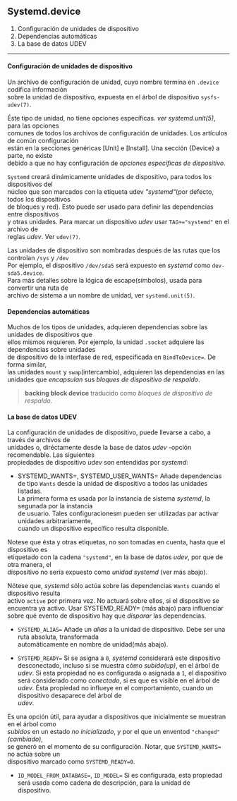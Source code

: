 ## Systemd.device

1. Configuración de unidades de dispositivo
2. Dependencias automáticas
3. La base de datos UDEV
---

#### Configuración de unidades de dispositivo

Un archivo de configuración de unidad, cuyo nombre termina en `.device` codifica información  
sobre la unidad de dispositivo, expuesta en el árbol de dispositivo `sysfs-udev(7)`.  

Éste tipo de unidad, no tiene opciones específicas. _ver systemd.unit(5)_, para las opciones  
comunes de todos los archivos de configuración de unidades. Los artículos de común configuración  
están en la secciones genéricas [Unit] e [Install]. Una sección {Device} a parte, no existe  
debido a que no hay configuración de _opciones específicas de dispositivo_.

`Systemd` creará dinámicamente unidades de dispositivo, para todos los dispositivos del  
núcleo que son marcados con la etiqueta udev _"systemd"_(por defecto, todos los dispositivos  
de bloques y red). Esto puede ser usado para definir las dependencias entre dispositivos  
y otras unidades. Para marcar un dispositivo _udev_ usar `TAG+="systemd"` en el archivo de  
reglas _udev_. Ver `udev(7)`.

Las unidades de dispositivo son nombradas después de las rutas que los controlan `/sys` y `/dev`  
Por ejemplo, el dispositivo `/dev/sda5` será expuesto en _systemd_ como `dev-sda5.device`.  
Para más detalles sobre la lógica de escape(símbolos), usada para convertir una ruta de  
archivo de sistema a un nombre de unidad, ver `systemd.unit(5)`.

#### Dependencias automáticas

Muchos de los tipos de unidades, adquieren dependencias sobre las unidades de dispositivos que  
ellos mismos requieren. Por ejemplo, la unidad `.socket` adquiere las dependencias sobre unidades  
de dispositivo de la interfase de red, especificada en `BindToDevice=`. De forma similar,  
las unidades `mount` y `swap`(intercambio), adquieren las dependencias en las unidades que
_encapsulan_ sus _bloques de dispositivo de respaldo_.

> __backing block device__ traducido como _bloques de dispositivo de respaldo_.

#### La base de datos UDEV

La configuración de unidades de dispositivo, puede llevarse a cabo, a través de archivos de  
unidades o, diréctamente desde la base de datos _udev_ -opción recomendable. Las siguientes  
propiedades de dispositivo _udev_ son entendidas por _systemd_:

- SYSTEMD_WANTS=, SYSTEMD_USER_WANTS=
Añade dependencias de tipo `Wants` desde la unidad de dispositivo a todos las unidades listadas.  
La primera forma es usada por la instancia de sistema _systemd_, la segunada por la instancia  
de usuario. Tales configuracionesm pueden ser utilizadas par activar unidades arbitrariamente,  
cuando un dispositivo específico resulta disponible.

Notese que ésta y otras etiquetas, no son tomadas en cuenta, hasta que el dispositivo es  
etiquetado con la cadena `"systemd"`, en la base de datos _udev_, por que de otra manera, el  
dispositivo no sería expuesto como _unidad systemd_ (ver más abajo).

Nótese que, _systemd_ sólo actúa sobre las dependencias `Wants` cuando el dispositivo resulta  
activo `active` por primera vez. No actuará sobre ellos, si el dispositivo se encuentra ya 
activo. Usar SYSTEMD_READY= (más abajo) para influenciar sobre qué evento de dispositivo hay
que _disparar_ las dependencias.

- `SYSTEMD_ALIAS=`
Añade un _alias_ a la unidad de dispositivo. Debe ser una ruta absoluta, transformada  
automáticamente en nombre de unidad(más abajo).

- `SYSTEMD_READY=`
Si se asigna a `0`, _systemd_ considerará este dispositivo desconectado, incluso si se muestra
cómo _subido(up)_, en el árbol de _udev_. Si esta propiedad no es configurada o asignada a `1`,
el dispositivo será considerado como _conectado_, si es que es visible en el árbol de _udev_.
Ésta propiedad no influeye en el comportamiento, cuando un dispositivo desaparece del árbol de  
_udev_.

Es una opción útil, para ayudar a dispositivos que inicialmente se muestran en el árbol como  
_subidos_ en un estado _no inicializado_, y por el que un enventod `"changed"`_(cambiado)_,  
se generó en el momento de su configuración. Notar, que `SYSTEMD_WANTS=` no actúa sobre un  
dispositivo marcado como `SYSTEMD_READY=0`.

- `ID_MODEL_FROM_DATABASE=`, `ID_MODEL=`
Si es configurada, esta propiedad será usada como cadena de descripción, para la unidad de  
dispositivo.


